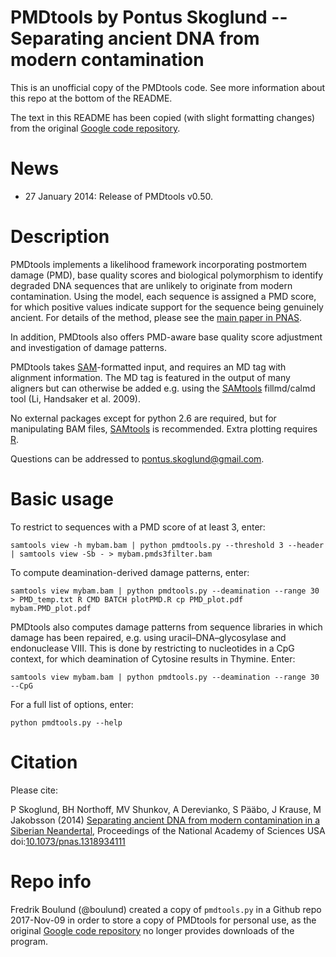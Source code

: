 # PMDtools by Pontus Skoglund -- Separating ancient DNA from modern contamination
This is an unofficial copy of the PMDtools code. See more information about this repo
at the bottom of the README.

The text in this README has been copied (with slight formatting changes) from
the original [Google code repository](https://code.google.com/archive/p/pmdtools/).

# News
* 27 January 2014: Release of PMDtools v0.50.

# Description

PMDtools implements a likelihood framework incorporating postmortem damage
(PMD), base quality scores and biological polymorphism to identify degraded DNA
sequences that are unlikely to originate from modern contamination. Using the
model, each sequence is assigned a PMD score, for which positive values
indicate support for the sequence being genuinely ancient. For details of the
method, please see the [main paper in PNAS](http://www.pnas.org/content/early/2014/01/23/1318934111.abstract).

In addition, PMDtools also offers PMD-aware base quality score adjustment and
investigation of damage patterns.

PMDtools takes [SAM](http://samtools.sourceforge.net/SAM1.pdf)-formatted input,
and requires an MD tag with alignment information. The MD tag is featured in
the output of many aligners but can otherwise be added e.g. using the
[SAMtools](http://samtools.sourceforge.net/) fillmd/calmd tool (Li, Handsaker
et al. 2009).

No external packages except for python 2.6 are required, but for manipulating
BAM files, [SAMtools](http://samtools.sourceforge.net/) is recommended. Extra
plotting requires [R](https://www.r-project.org/).

Questions can be addressed to pontus.skoglund@gmail.com.

# Basic usage

To restrict to sequences with a PMD score of at least 3, enter:

    samtools view -h mybam.bam | python pmdtools.py --threshold 3 --header | samtools view -Sb - > mybam.pmds3filter.bam

To compute deamination-derived damage patterns, enter:

    samtools view mybam.bam | python pmdtools.py --deamination --range 30 > PMD_temp.txt R CMD BATCH plotPMD.R cp PMD_plot.pdf mybam.PMD_plot.pdf

PMDtools also computes damage patterns from sequence libraries in which damage
has been repaired, e.g. using uracil–DNA–glycosylase and endonuclease VIII.
This is done by restricting to nucleotides in a CpG context, for which
deamination of Cytosine results in Thymine. Enter:

    samtools view mybam.bam | python pmdtools.py --deamination --range 30 --CpG

For a full list of options, enter:

    python pmdtools.py --help

# Citation
Please cite: 

P Skoglund, BH Northoff, MV Shunkov, A Derevianko, S Pääbo, J Krause, M Jakobsson (2014) 
[Separating ancient DNA from modern contamination in a Siberian Neandertal](https://docs.google.com/file/d/0BzxpmkTnJX5AZWxLaHh1Q1hheXc/),
Proceedings of the National Academy of Sciences USA
doi:[10.1073/pnas.1318934111](http://dx.doi.org/10.1073/pnas.1318934111)


# Repo info
Fredrik Boulund (@boulund) created a copy of `pmdtools.py` in a Github repo
2017-Nov-09 in order to store a copy of PMDtools for personal use, as the
original [Google code repository](https://code.google.com/archive/p/pmdtools/)
no longer provides downloads of the program.

